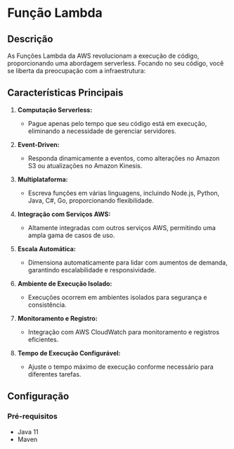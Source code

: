 # Função Lambda

## Descrição

As Funções Lambda da AWS revolucionam a execução de código, proporcionando uma abordagem serverless. Focando no seu código, você se liberta da preocupação com a infraestrutura:

## Características Principais

1. **Computação Serverless:**
   - Pague apenas pelo tempo que seu código está em execução, eliminando a necessidade de gerenciar servidores.

2. **Event-Driven:**
   - Responda dinamicamente a eventos, como alterações no Amazon S3 ou atualizações no Amazon Kinesis.

3. **Multiplataforma:**
   - Escreva funções em várias linguagens, incluindo Node.js, Python, Java, C#, Go, proporcionando flexibilidade.

4. **Integração com Serviços AWS:**
   - Altamente integradas com outros serviços AWS, permitindo uma ampla gama de casos de uso.

5. **Escala Automática:**
   - Dimensiona automaticamente para lidar com aumentos de demanda, garantindo escalabilidade e responsividade.

6. **Ambiente de Execução Isolado:**
   - Execuções ocorrem em ambientes isolados para segurança e consistência.

7. **Monitoramento e Registro:**
   - Integração com AWS CloudWatch para monitoramento e registros eficientes.

8. **Tempo de Execução Configurável:**
   - Ajuste o tempo máximo de execução conforme necessário para diferentes tarefas.

## Configuração

### Pré-requisitos

- Java 11 
- Maven
